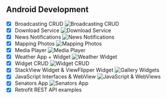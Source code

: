 ## Android Development


- [X] Broadcasting CRUD
![Broadcasting CRUD](https://github.com/paixols/Java_3_Repeating/blob/master/AnayaJuan_CE01/AnayaJuanCE01.gif)
- [X] Download Service
![Download Service](https://github.com/paixols/Java_3_Repeating/blob/master/AnayaJuan_CE02/AnayaJuanCE02.gif)
- [X] News Notifications
![News Notifications](https://github.com/paixols/Java_3_Repeating/blob/master/AnayaJuan_CE03/AnayaJuanCE03.gif)
- [X] Mapping Photos
![Mapping Photos](https://github.com/paixols/Java_3_Repeating/blob/master/AnayaJuan_CE04/AnayaJuanCE04.gif)
- [X] Media Player
![Media Player](https://github.com/paixols/Java_3_Repeating/blob/master/AnayaJuan_CE05/AnayaJuanCE05.gif)
- [X] Weather App + Widget
![Weather Widget](https://github.com/paixols/Java_3_Repeating/blob/master/AnayaJuan_CE06/AnayaJuanCE06.gif)
- [X] Widget CRUD
![Widget CRUD](https://github.com/paixols/Java_3_Repeating/blob/master/AnayaJuan_CE07/AnayaJuanCE07.gif)
- [X] StackView Widget & ViewFlipper Widget
![Gallery Widgets](https://github.com/paixols/Java_3_Repeating/blob/master/AnayaJuan_CE08/AnayaJuanCE08.gif)
- [X] JavaScript Interfaces & WebView
![JavaScript & WebViews](https://github.com/paixols/Java_3_Repeating/blob/master/AnayaJuan_CE09/AnayaJuanCE09.gif)
- [X] Senators App
![Senators App](https://github.com/paixols/Java_3_Repeating/blob/master/AnayaJuan_CE10/AnayaJuan_CE10.gif)
- [X] Retrofit REST API examples
